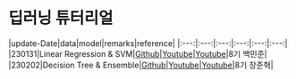 

# 딥러닝 튜터리얼
|update-Date|data|model|remarks|reference|
|:---:|:---:|:---:|:---:|:---:|:---:|
|230131|Linear Regression & SVM|[Github](https://github.com/DataScience-Lab-Yonsei/2023-Spring-RegularSession/tree/main/%5B0131%5D_LinearRegression_and_SVM/lecture)|[Youtube](https://youtu.be/2n0-HaP1ASw)|[Youtube](https://youtu.be/BnV0m4jOb6g)|8기 백민준|
|230202|Decision Tree & Ensemble|[Github](https://github.com/DataScience-Lab-Yonsei/2023-Spring-RegularSession/tree/main/%5B0202%5D_DecisionTree_and_Ensemble/lecture)|[Youtube](https://youtu.be/c2NBn45cEz4)|[Youtube](https://youtu.be/fuXRQUGfSsk)|8기 장준혁|

